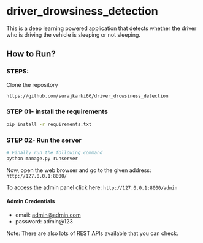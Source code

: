 # driver_drowsiness_detection

This is a deep learning powered application that detects whether the driver who is driving the vehicle is sleeping or not sleeping.

## How to Run?

### STEPS:

Clone the repository

```bash
https://github.com/surajkarki66/driver_drowsiness_detection
```

### STEP 01- install the requirements

```bash
pip install -r requirements.txt
```

### STEP 02- Run the server

```bash
# Finally run the following command
python manage.py runserver
```

Now, open the web browser and go to the given address: `http://127.0.0.1:8000/`

To access the admin panel click here: `http://127.0.0.1:8000/admin`

#### Admin Credentials

- email: admin@admin.com
- password: admin@123

Note: There are also lots of REST APIs available that you can check.
